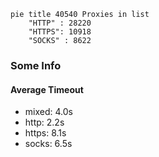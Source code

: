 
```mermaid
pie title 40540 Proxies in list
    "HTTP" : 28220
    "HTTPS": 10918
    "SOCKS" : 8622
```

### Some Info
#### Average Timeout

- mixed: 4.0s
- http: 2.2s
- https: 8.1s
- socks: 6.5s